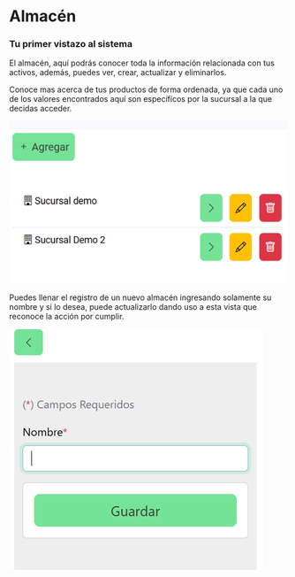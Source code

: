 # Almacén

### Tu primer vistazo al sistema

El almacén, aquí podrás conocer toda la información relacionada con tus activos, además, puedes ver, crear, actualizar y eliminarlos.

Conoce mas acerca de tus productos de forma ordenada, ya que cada uno de los valores encontrados aquí son específicos por la sucursal a la que decidas acceder.

![alt text](/images/alm1.png)

Puedes llenar el registro de un nuevo almacén ingresando solamente su nombre y si lo desea, puede actualizarlo dando uso a esta vista que reconoce la acción por cumplir.

![alt text](/images/alm2.png)
